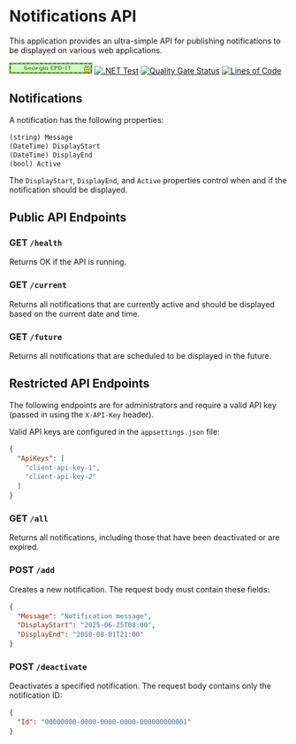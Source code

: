 # Notifications API

This application provides an ultra-simple API for publishing notifications to be displayed on various web applications.

[![Georgia EPD-IT](https://raw.githubusercontent.com/gaepdit/gaepd-brand/main/blinkies/blinkies.cafe-gaepdit.gif)](https://github.com/gaepdit)
[![.NET Test](https://github.com/gaepdit/notifications/actions/workflows/dotnet-test.yml/badge.svg)](https://github.com/gaepdit/notifications/actions/workflows/dotnet-test.yml)
[![Quality Gate Status](https://sonarcloud.io/api/project_badges/measure?project=gaepdit_notifications&metric=alert_status)](https://sonarcloud.io/summary/new_code?id=gaepdit_notifications)
[![Lines of Code](https://sonarcloud.io/api/project_badges/measure?project=gaepdit_notifications&metric=ncloc)](https://sonarcloud.io/summary/new_code?id=gaepdit_notifications)

## Notifications

A notification has the following properties:

```
(string) Message
(DateTime) DisplayStart
(DateTime) DisplayEnd
(bool) Active
```

The `DisplayStart`, `DisplayEnd`, and `Active` properties control when and if the notification should be displayed.

## Public API Endpoints

### GET `/health`

Returns OK if the API is running.

### GET `/current`

Returns all notifications that are currently active and should be displayed based on the current date and time.

### GET `/future`

Returns all notifications that are scheduled to be displayed in the future.

## Restricted API Endpoints

The following endpoints are for administrators and require a valid API key (passed in using the `X-API-Key` header).

Valid API keys are configured in the `appsettings.json` file:

```json
{
  "ApiKeys": [
    "client-api-key-1",
    "client-api-key-2"
  ]
}
```

### GET `/all`

Returns all notifications, including those that have been deactivated or are expired.

### POST `/add`

Creates a new notification. The request body must contain these fields:

```json
{
  "Message": "Notification message",
  "DisplayStart": "2025-06-25T08:00",
  "DisplayEnd": "2050-08-01T21:00"
}
```

### POST `/deactivate`

Deactivates a specified notification. The request body contains only the notification ID:

```json
{
  "Id": "00000000-0000-0000-0000-000000000001"
}
```
